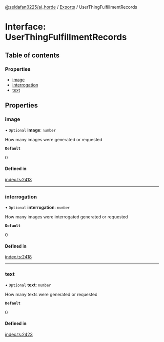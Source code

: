 [@zeldafan0225/ai_horde](../README.md) / [Exports](../modules.md) / UserThingFulfillmentRecords

# Interface: UserThingFulfillmentRecords

## Table of contents

### Properties

- [image](UserThingFulfillmentRecords.md#image)
- [interrogation](UserThingFulfillmentRecords.md#interrogation)
- [text](UserThingFulfillmentRecords.md#text)

## Properties

### image

• `Optional` **image**: `number`

How many images were generated or requested

**`Default`**

0

#### Defined in

[index.ts:2413](https://github.com/ZeldaFan0225/ai_horde/blob/2b1ed8a/index.ts#L2413)

___

### interrogation

• `Optional` **interrogation**: `number`

How many images were interrogated generated or requested

**`Default`**

0

#### Defined in

[index.ts:2418](https://github.com/ZeldaFan0225/ai_horde/blob/2b1ed8a/index.ts#L2418)

___

### text

• `Optional` **text**: `number`

How many texts were generated or requested

**`Default`**

0

#### Defined in

[index.ts:2423](https://github.com/ZeldaFan0225/ai_horde/blob/2b1ed8a/index.ts#L2423)
